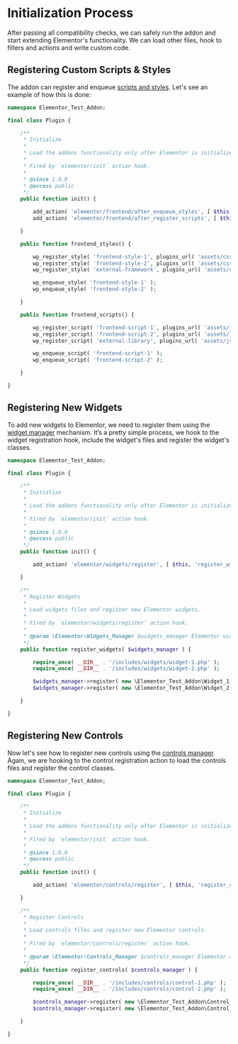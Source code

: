 # Initialization Process

<Badge type="tip" vertical="top" text="Elementor Core" /> <Badge type="warning" vertical="top" text="Basic" />

After passing all compatibility checks, we can safely run the addon and start extending Elementor's functionality. We can load other files, hook to filters and actions and write custom code.

## Registering Custom Scripts & Styles

The addon can register and enqueue [scripts and styles](./../scripts-styles/). Let's see an example of how this is done:

```php
namespace Elementor_Test_Addon;

final class Plugin {

	/**
	 * Initialize
	 *
	 * Load the addons functionality only after Elementor is initialized.
	 *
	 * Fired by `elementor/init` action hook.
	 *
	 * @since 1.0.0
	 * @access public
	 */
	public function init() {

		add_action( 'elementor/frontend/after_enqueue_styles', [ $this, 'frontend_styles' ] );
		add_action( 'elementor/frontend/after_register_scripts', [ $this, 'frontend_scripts' ] );

	}

	public function frontend_styles() {

		wp_register_style( 'frontend-style-1', plugins_url( 'assets/css/frontend-style-1.css', __FILE__ ) );
		wp_register_style( 'frontend-style-2', plugins_url( 'assets/css/frontend-style-2.css', __FILE__ ), [ 'external-framework' ] );
		wp_register_style( 'external-framework', plugins_url( 'assets/css/libs/external-framework.css', __FILE__ ) );

		wp_enqueue_style( 'frontend-style-1' );
		wp_enqueue_style( 'frontend-style-2' );

	}

	public function frontend_scripts() {

		wp_register_script( 'frontend-script-1', plugins_url( 'assets/js/frontend-script-1.js', __FILE__ ) );
		wp_register_script( 'frontend-script-2', plugins_url( 'assets/js/frontend-script-2.js', __FILE__ ), [ 'external-library' ] );
		wp_register_script( 'external-library', plugins_url( 'assets/js/libs/external-library.js', __FILE__ ) );

		wp_enqueue_script( 'frontend-script-1' );
		wp_enqueue_script( 'frontend-script-2' );

	}

}
```

## Registering New Widgets

To add new widgets to Elementor, we need to register them using the [widget manager](./../managers/registering-widgets/) mechanism. It’s a pretty simple process, we hook to the widget registration hook, include the widget's files and register the widget's classes.

```php
namespace Elementor_Test_Addon;

final class Plugin {

	/**
	 * Initialize
	 *
	 * Load the addons functionality only after Elementor is initialized.
	 *
	 * Fired by `elementor/init` action hook.
	 *
	 * @since 1.0.0
	 * @access public
	 */
	public function init() {

		add_action( 'elementor/widgets/register', [ $this, 'register_widgets' ] );

	}

	/**
	 * Register Widgets
	 *
	 * Load widgets files and register new Elementor widgets.
	 *
	 * Fired by `elementor/widgets/register` action hook.
	 *
	 * @param \Elementor\Widgets_Manager $widgets_manager Elementor widgets manager.
	 */
	public function register_widgets( $widgets_manager ) {

		require_once( __DIR__ . '/includes/widgets/widget-1.php' );
		require_once( __DIR__ . '/includes/widgets/widget-2.php' );

		$widgets_manager->register( new \Elementor_Test_Addon\Widget_1() );
		$widgets_manager->register( new \Elementor_Test_Addon\Widget_2() );

	}

}
```

## Registering New Controls

Now let's see how to register new controls using the [controls manager](./../managers/registering-controls/). Again, we are hooking to the control registration action to load the controls files and register the control classes.

```php
namespace Elementor_Test_Addon;

final class Plugin {

	/**
	 * Initialize
	 *
	 * Load the addons functionality only after Elementor is initialized.
	 *
	 * Fired by `elementor/init` action hook.
	 *
	 * @since 1.0.0
	 * @access public
	 */
	public function init() {

		add_action( 'elementor/controls/register', [ $this, 'register_controls' ] );

	}

	/**
	 * Register Controls
	 *
	 * Load controls files and register new Elementor controls.
	 *
	 * Fired by `elementor/controls/register` action hook.
	 *
	 * @param \Elementor\Controls_Manager $controls_manager Elementor controls manager.
	 */
	public function register_controls( $controls_manager ) {

		require_once( __DIR__ . '/includes/controls/control-1.php' );
		require_once( __DIR__ . '/includes/controls/control-2.php' );

		$controls_manager->register( new \Elementor_Test_Addon\Control_1() );
		$controls_manager->register( new \Elementor_Test_Addon\Control_2() );

	}

}
```
